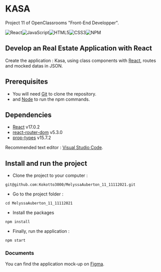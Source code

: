 # KASA

Project 11 of OpenClassrooms "Front-End Developper".

![React](https://img.shields.io/badge/react-%2320232a.svg?style=for-the-badge&logo=react&logoColor=%2361DAFB)![JavaScript](https://img.shields.io/badge/javascript-%23323330.svg?style=for-the-badge&logo=javascript&logoColor=%23F7DF1E)![HTML5](https://img.shields.io/badge/html5-%23E34F26.svg?style=for-the-badge&logo=html5&logoColor=white)![CSS3](https://img.shields.io/badge/css3-%231572B6.svg?style=for-the-badge&logo=css3&logoColor=white)![NPM](https://img.shields.io/badge/NPM-%23000000.svg?style=for-the-badge&logo=npm&logoColor=white)


## Develop an Real Estate Application with React

Create the application : Kasa, using class components with [React](https://fr.reactjs.org/), routes and mocked datas in JSON.

## Prerequisites

- You will need [Git](https://git-scm.com/) to clone the repository.
- and [Node](https://nodejs.org/en/) to run the npm commands.

## Dependencies

- [React](https://www.npmjs.com/package/react) v17.0.2
- [react-router-dom](https://www.npmjs.com/package/react-router-dom) v5.3.0
- [prop-types](https://www.npmjs.com/package/prop-types) v15.7.2

Recommended text editor : [Visual Studio Code](https://code.visualstudio.com).

## Install and run the project

- Clone the project to your computer :

`git@github.com:Kokotto3000/MelyssaAuberton_11_11112021.git`

- Go to the project folder :

`cd MelyssaAuberton_11_11112021`

- Install the packages

`npm install`

- Finally, run the application :

`npm start`

### Documents

You can find the application mock-up on [Figma](https://www.figma.com/file/bAnXDNqRKCRRP8mY2gcb5p/UI-Design-Kasa-FR?node-id=0%3A1).